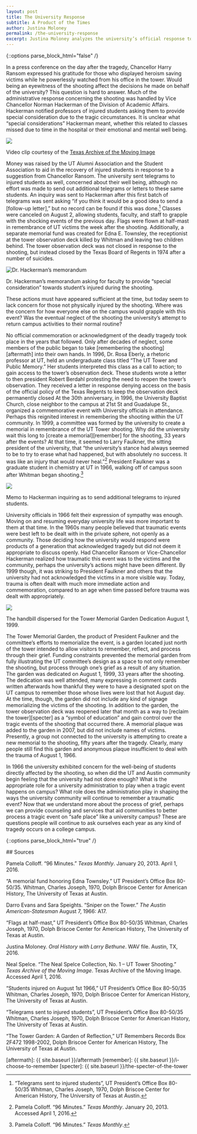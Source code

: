 ```yaml
---
layout: post
title: The University Response
subtitle: A Product of the Times
author: Justina Moloney
permalink: /the-university-response
excerpt: Justina Moloney analyzes the university’s official response to the UT tower shooting.
---
```

<div class="white bar"><div class="container"><div class="col-sm-12 col-md-10 col-md-offset-1 col-lg-8 col-lg-offset-2 post-content">
{::options parse_block_html="false" /}

In a press conference on the day after the tragedy, Chancellor Harry Ransom expressed his gratitude for those who displayed heroism saving victims while he powerlessly watched from his office in the tower. Would being an eyewitness of the shooting affect the decisions he made on behalf of the university? This question is hard to answer.  Much of the administrative response concerning the shooting was handled by Vice Chancellor Norman Hackerman of the Division of Academic Affairs. Hackerman notified professors of injured students asking them to provide special consideration due to the tragic circumstances. It is unclear what “special considerations” Hackerman meant, whether this related to classes missed due to time in the hospital or their emotional and mental well being.

<div class="video-block">
  <a href="http://bit.ly/1X5VEqJ" id="first-video-link" class="video-poster">
    <img src="{{ site.baseurl }}/images/posts/moloney/first-video-poster.jpg" class="video-poster" />
    <div class="play-button"></div>
  </a>
  <div id="first-video-container" style="display: none">
    <img src="{{ site.baseurl }}/images/interface/loader.svg" class="loader" />
  </div>
  <script type="text/javascript">
  $('#first-video-link').on('click', function(e) {
    e.preventDefault();
    $('#first-video-link').hide();
    $('#first-video-container').show();
    $.get('{{ site.baseurl }}/video/moloney-first-video.html', function(data) {
      $('#first-video-container').html(data);
      });
  });
  </script>

  <p class="caption">
    <span class="credit">Video clip courtesy of the <a href="http://bit.ly/1X5VEqJ">Texas Archive of the Moving Image</a></span>
  </p>
</div>

Money was raised by the UT Alumni Association and the Student Association to aid in the recovery of injured students in response to a suggestion from Chancellor Ransom. The university sent telegrams to injured students as well, concerned about their well being, although no effort was made to send out additional telegrams or letters to these same students. An inquiry was sent to Hackerman after this first batch of telegrams was sent asking “if you think it would be a good idea to send a [follow-up letter],” but no record can be found if this was done.[^1] Classes were canceled on August 2, allowing students, faculty, and staff to grapple with the shocking events of the previous day. Flags were flown at half-mast in remembrance of UT victims the week after the shooting. Additionally, a separate memorial fund was created for Edna E. Townsley, the receptionist at the tower observation deck killed by Whitman and leaving two children behind. The tower observation deck was not closed in response to the shooting, but instead closed by the Texas Board of Regents in 1974 after a number of suicides.

<div class="image-block">
  <img src="{{ site.baseurl }}/images/posts/moloney/hackerman.jpg" alt="Dr. Hackerman’s memorandum" class="tall-image" />
  <p class="caption">
    Dr. Hackerman’s memorandum asking for faculty to provide “special consideration” towards student’s injured during the shooting.
  </p>
</div>

These actions must have appeared sufficient at the time, but today seem to lack concern for those not physically injured by the shooting. Where was the concern for how everyone else on the campus would grapple with this event? Was the eventual neglect of the shooting the university’s attempt to return campus activities to their normal routine?

No official commemoration or acknowledgment of the deadly tragedy took place in the years that followed.  Only after decades of neglect, some members of the public began to take [remembering the shooting][aftermath] into their own hands. In 1996, Dr. Rosa Eberly, a rhetoric professor at UT, held an undergraduate class titled “The UT Tower and Public Memory.” Her students interpreted this class as a call to action; to gain access to the tower’s observation deck. These students wrote a letter to then president Robert Berdahl protesting the need to reopen the tower’s observation. They received a letter in response denying access on the basis of the official policy of the Texas Regents to keep the observation deck permanently closed At the 30th anniversary, in 1996, the University Baptist Church, close neighbor to the campus at 21st St and Guadalupe St., organized a commemorative event with University officials in attendance. Perhaps this reignited interest in remembering the shooting within the UT community. In 1999, a committee was formed by the university to create a memorial in remembrance of the UT Tower shooting. Why did the university wait this long to [create a memorial][remember] for the shooting, 33 years after the events? At that time, it seemed to Larry Faulkner, the sitting president of the university, that “the university’s stance had always seemed to be to try to erase what had happened, but with absolutely no success. It was like an injury that would never heal.”[^2] President Faulkner was a graduate student in chemistry at UT in 1966, walking off of campus soon after Whitman began shooting.[^3]

<div class="image-block">
  <img src="{{ site.baseurl }}/images/posts/moloney/telegram.jpg" />
  <p class="caption">
    Memo to Hackerman inquiring as to send additional telegrams to injured students.
  </p>
</div>

University officials in 1966 felt their expression of sympathy was enough. Moving on and resuming everyday university life was more important to them at that time. In the 1960s many people believed that traumatic events were best left to be dealt with in the private sphere, not openly as a community. Those deciding how the university would respond were products of a generation that acknowledged tragedy but did not deem it appropriate to discuss openly. Had Chancellor Ransom or Vice-Chancellor Hackerman realized how traumatic this event was to the victims and the community, perhaps the university’s actions might have been different. By 1999 though, it was striking to President Faulkner and others that the university had not acknowledged the victims in a more visible way. Today, trauma is often dealt with much more immediate action and commemoration, compared to an age when time passed before trauma was dealt with appropriately.

<div class="image-block">
  <img src="{{ site.baseurl }}/images/posts/moloney/handbill.jpg" class="tall-image" />
  <p class="caption">
    The handbill dispersed for the Tower Memorial Garden Dedication August 1,  1999.
  </p>
</div>

The Tower Memorial Garden, the product of President Faulkner and the committee’s efforts to memorialize the event, is a garden located just north of the tower intended to allow visitors to remember, reflect, and process through their grief. Funding constraints prevented the memorial garden from fully illustrating the UT committee’s design as a space to not only remember the shooting, but process through one’s grief as a result of any situation. The garden was dedicated on August 1, 1999, 33 years after the shooting. The dedication was well attended, many expressing in comment cards written afterwards how thankful they were to have a designated spot on the UT campus to remember those whose lives were lost that hot August day. At the time, though, the garden did not include any kind of signage memorializing the victims of the shooting. In addition to the garden, the tower observation deck was reopened later that month as a way to [reclaim the tower][specter] as a “symbol of education” and gain control over the tragic events of the shooting that occurred there. A memorial plaque was added to the garden in 2007, but did not include names of victims. Presently, a group not connected to the university is attempting to create a new memorial to the shooting, fifty years after the tragedy. Clearly, many people still find this garden and anonymous plaque insufficient to deal with the trauma of August 1, 1966.

In 1966 the university exhibited concern for the well-being of students directly affected by the shooting, so when did the UT and Austin community begin feeling that the university had not done enough? What is the appropriate role for a university administration to play when a tragic event happens on campus? What role does the administration play in shaping the ways the university community will continue to remember a traumatic event? Now that we understand more about the process of grief, perhaps we can provide counseling and services that aid communities to better process a tragic event on “safe place” like a university campus? These are questions people will continue to ask ourselves each year as any kind of tragedy occurs on a college campus.
</div></div></div>

{::options parse_block_html="true" /}
<div class="gray bar references"><div class="container"><div class="col-sm-12 col-md-10 col-md-offset-1 col-lg-8 col-lg-offset-2 post-content">
## Sources

Pamela Colloff. “96 Minutes.” _Texas Monthly_. January 20, 2013. April 1, 2016.

“A memorial fund honoring Edna Townsley.” UT President’s Office Box 80-50/35. Whitman, Charles Joseph, 1970, Dolph Briscoe Center for American History, The University of Texas at Austin.

Darro Evans and Sara Speights. “Sniper on the Tower.” _The Austin American-Statesman_ August 7, 1966: A17.

“Flags at half-mast,” UT President’s  Office Box 80-50/35 Whitman, Charles Joseph, 1970, Dolph Briscoe Center for American History, The University of Texas at Austin.

Justina Moloney. _Oral History with Larry Bethune_. WAV file. Austin, TX, 2016.

Neal Spelce. “The Neal Spelce Collection, No. 1 – UT Tower Shooting.” _Texas Archive of the  Moving Image_. Texas Archive of the Moving Image. Accessed April 1, 2016.

“Students injured on August 1st 1966,” UT President’s Office Box 80-50/35 Whitman, Charles  Joseph, 1970, Dolph Briscoe Center for American History, The University of Texas at Austin.

“Telegrams sent to injured students”, UT President’s Office Box 80-50/35 Whitman, Charles  Joseph, 1970, Dolph Briscoe Center for American History, The University of Texas at Austin.

“The Tower Garden: A Garden of Reflection,” UT Remembers Records Box 2F472 1998-2002, Dolph Briscoe Center for American History, The University of Texas at Austin.
</div></div></div>

[^1]: “Telegrams sent to injured students”, UT President’s Office Box 80-50/35 Whitman, Charles Joseph, 1970, Dolph Briscoe Center for American History, The University of Texas at Austin.

[^2]: Pamela Colloff. “96 Minutes.” _Texas Monthly_. January 20, 2013. Accessed April 1, 2016.

[^3]: Pamela Colloff. “96 Minutes.” _Texas Monthly_.


[aftermath]: {{ site.baseurl }}/aftermath
[remember]: {{ site.baseurl }}/i-choose-to-remember
[specter]: {{ site.baseurl }}/the-specter-of-the-tower
